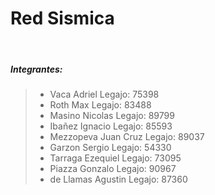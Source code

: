 # Red Sismica

<br />

##### **Integrantes:**
> * Vaca Adriel			Legajo: 75398
> * Roth Max 				Legajo: 83488
> * Masino Nicolas 		Legajo: 89799
> * Ibañez Ignacio		Legajo: 85593 
> * Mezzopeva Juan Cruz 	Legajo: 89037 
> * Garzon Sergio			Legajo: 54330 
> * Tarraga Ezequiel		Legajo: 73095 
> * Piazza Gonzalo		Legajo: 90967
> * de Llamas Agustin		Legajo: 87360 